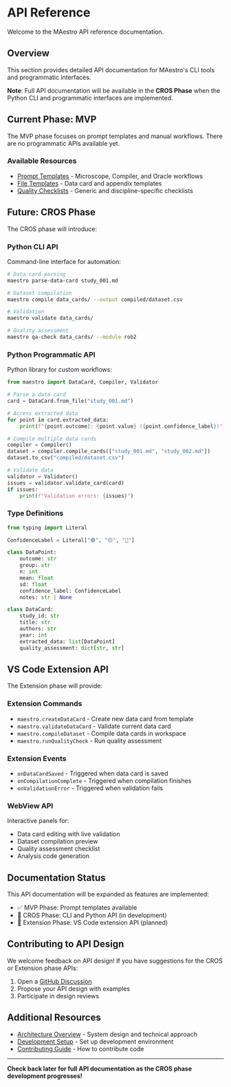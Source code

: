 # API Reference

Welcome to the MAestro API reference documentation.

## Overview

This section provides detailed API documentation for MAestro's CLI tools and programmatic interfaces.

**Note**: Full API documentation will be available in the **CROS Phase** when the Python CLI and programmatic interfaces are implemented.

## Current Phase: MVP

The MVP phase focuses on prompt templates and manual workflows. There are no programmatic APIs available yet.

### Available Resources

- [Prompt Templates](../../prompts/) - Microscope, Compiler, and Oracle workflows
- [File Templates](../../templates/) - Data card and appendix templates
- [Quality Checklists](../../modules/) - Generic and discipline-specific checklists

## Future: CROS Phase

The CROS phase will introduce:

### Python CLI API

Command-line interface for automation:

```bash
# Data card parsing
maestro parse-data-card study_001.md

# Dataset compilation
maestro compile data_cards/ --output compiled/dataset.csv

# Validation
maestro validate data_cards/

# Quality assessment
maestro qa-check data_cards/ --module rob2
```

### Python Programmatic API

Python library for custom workflows:

```python
from maestro import DataCard, Compiler, Validator

# Parse a data card
card = DataCard.from_file("study_001.md")

# Access extracted data
for point in card.extracted_data:
    print(f"{point.outcome}: {point.value} ({point.confidence_label})")

# Compile multiple data cards
compiler = Compiler()
dataset = compiler.compile_cards(["study_001.md", "study_002.md"])
dataset.to_csv("compiled/dataset.csv")

# Validate data
validator = Validator()
issues = validator.validate_card(card)
if issues:
    print(f"Validation errors: {issues}")
```

### Type Definitions

```python
from typing import Literal

ConfidenceLabel = Literal["🟢", "🟡", "🔴"]

class DataPoint:
    outcome: str
    group: str
    n: int
    mean: float
    sd: float
    confidence_label: ConfidenceLabel
    notes: str | None

class DataCard:
    study_id: str
    title: str
    authors: str
    year: int
    extracted_data: list[DataPoint]
    quality_assessment: dict[str, str]
```

## VS Code Extension API

The Extension phase will provide:

### Extension Commands

- `maestro.createDataCard` - Create new data card from template
- `maestro.validateDataCard` - Validate current data card
- `maestro.compileDataset` - Compile data cards in workspace
- `maestro.runQualityCheck` - Run quality assessment

### Extension Events

- `onDataCardSaved` - Triggered when data card is saved
- `onCompilationComplete` - Triggered when compilation finishes
- `onValidationError` - Triggered when validation fails

### WebView API

Interactive panels for:
- Data card editing with live validation
- Dataset compilation preview
- Quality assessment checklist
- Analysis code generation

## Documentation Status

This API documentation will be expanded as features are implemented:

- ✅ MVP Phase: Prompt templates available
- 🚧 CROS Phase: CLI and Python API (in development)
- 📅 Extension Phase: VS Code extension API (planned)

## Contributing to API Design

We welcome feedback on API design! If you have suggestions for the CROS or Extension phase APIs:

1. Open a [GitHub Discussion](https://github.com/your-org/maestro/discussions)
2. Propose your API design with examples
3. Participate in design reviews

## Additional Resources

- [Architecture Overview](../architecture.md) - System design and technical approach
- [Development Setup](../../DEVELOPMENT_SETUP.md) - Set up development environment
- [Contributing Guide](../../CONTRIBUTING.md) - How to contribute code

---

**Check back later for full API documentation as the CROS phase development progresses!**
